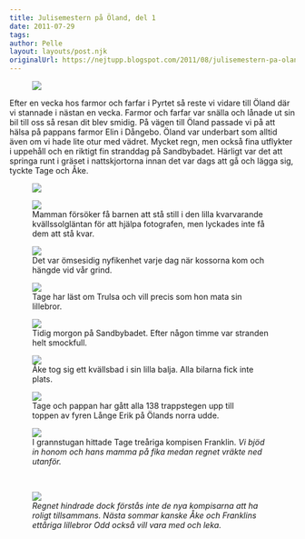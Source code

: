```yaml
---
title: Julisemestern på Öland, del 1
date: 2011-07-29
tags: 	
author: Pelle
layout: layouts/post.njk
originalUrl: https://nejtupp.blogspot.com/2011/08/julisemestern-pa-oland.html
---
```




<figure>
	<img src="../../../img/2011/07/O%25CC%2588land+-+Blandat-_MG_1515.jpg">
</figure>

Efter en vecka hos farmor och farfar i Pyrtet så reste vi vidare till Öland där vi stannade i nästan en vecka. Farmor och farfar var snälla och lånade ut sin bil till oss så resan dit blev smidig. På vägen till Öland passade vi på att hälsa på pappans farmor Elin i Dångebo. Öland var underbart som alltid även om vi hade lite otur med vädret. Mycket regn, men också fina utflykter i uppehåll och en riktigt fin stranddag på Sandbybadet. Härligt var det att springa runt i gräset i nattskjortorna innan det var dags att gå och lägga sig, tyckte Tage och Åke.

<figure>
	<img src="../../../img/2011/07/O%25CC%2588land+-+Blandat-_MG_1517.jpg"></div>
</figure>

<figure>
	<img src="../../../img/2011/07/O%25CC%2588land+-+Blandat-_MG_1514.jpg">
	<figcaption>Mamman försöker få barnen att stå still i den lilla kvarvarande kvällssolgläntan för att hjälpa fotografen, men lyckades inte få dem att stå kvar.</figcaption>
</figure>

<figure>
	<img src="../../../img/2011/07/O%25CC%2588land+-+Blandat-_MG_7794.jpg">
	<figcaption>Det var ömsesidig nyfikenhet varje dag när kossorna kom och hängde vid vår grind.</figcaption>
</figure>

<figure>
	<img src="../../../img/2011/07/O%25CC%2588land+-+Blandat-_MG_7713.jpg">
	<figcaption>Tage har läst om Trulsa och vill precis som hon mata sin lillebror.</figcaption>
</figure>

<figure>
	<img src="../../../img/2011/07/O%25CC%2588land+-+Strandbad-_MG_7700.jpg">
	<figcaption>Tidig morgon på Sandbybadet. Efter någon timme var stranden helt smockfull.</figcaption>
</figure>

<figure>
	<img src="../../../img/2011/07/O%25CC%2588land+-+Badbalja-_MG_7658.jpg">
	<figcaption>Åke tog sig ett kvällsbad i sin lilla balja. Alla bilarna fick inte plats.</figcaption>
</figure>

<figure>
	<img src="../../../img/2011/07/O%25CC%2588land+-+La%25CC%258Ange+Erik-_MG_1533.jpg">
	<figcaption>Tage och pappan har gått alla 138 trappstegen upp till toppen av fyren Långe Erik på Ölands norra udde.</figcaption>
</figure>

<figure>
	<img src="../../../img/2011/07/O%25CC%2588land+-+Blandat-_MG_7818.jpg">
	<figcaption>I grannstugan hittade Tage treåriga kompisen Franklin. </i><i>Vi bjöd in honom och hans mamma på fika medan regnet vräkte ned utanför.</figcaption>
</figure><br>

<figure>
	<img src="../../../img/2011/07/O%25CC%2588land+-+Blandat-_MG_7820.jpg">
	<figcaption>Regnet hindrade dock förstås inte de nya kompisarna att ha roligt tillsammans. Nästa sommar kanske Åke och Franklins ettåriga lillebror Odd också vill vara med och leka.</figcaption>
</figure>
